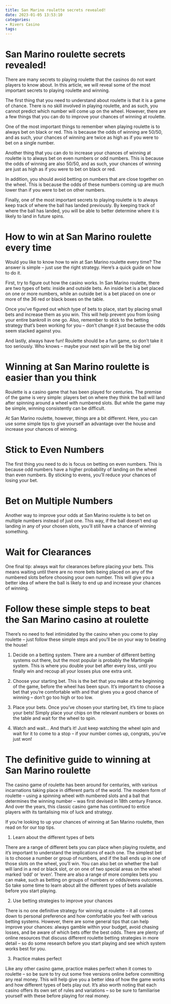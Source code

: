 ```yaml
---
title: San Marino roulette secrets revealed! 
date: 2023-01-05 13:53:10
categories:
- Rivers Casino
tags:
---
```



#  San Marino roulette secrets revealed! 

There are many secrets to playing roulette that the casinos do not want players to know about. In this article, we will reveal some of the most important secrets to playing roulette and winning. 

The first thing that you need to understand about roulette is that it is a game of chance. There is no skill involved in playing roulette, and as such, you cannot predict which number will come up on the wheel. However, there are a few things that you can do to improve your chances of winning at roulette. 

One of the most important things to remember when playing roulette is to always bet on black or red. This is because the odds of winning are 50/50, and as such, your chances of winning are twice as high as if you were to bet on a single number. 

Another thing that you can do to increase your chances of winning at roulette is to always bet on even numbers or odd numbers. This is because the odds of winning are also 50/50, and as such, your chances of winning are just as high as if you were to bet on black or red. 

In addition, you should avoid betting on numbers that are close together on the wheel. This is because the odds of these numbers coming up are much lower than if you were to bet on other numbers. 

Finally, one of the most important secrets to playing roulette is to always keep track of where the ball has landed previously. By keeping track of where the ball has landed, you will be able to better determine where it is likely to land in future spins.

#  How to win at San Marino roulette every time 

Would you like to know how to win at San Marino roulette every time? The answer is simple – just use the right strategy. Here’s a quick guide on how to do it.

First, try to figure out how the casino works. In San Marino roulette, there are two types of bets: inside and outside bets. An inside bet is a bet placed on one or more numbers, while an outside bet is a bet placed on one or more of the 36 red or black boxes on the table.

Once you’ve figured out which type of bets to place, start by placing small bets and increase them as you win. This will help prevent you from losing your entire bankroll in one go. Also, remember to stick to the betting strategy that’s been working for you – don’t change it just because the odds seem stacked against you.

And lastly, always have fun! Roulette should be a fun game, so don’t take it too seriously. Who knows – maybe your next spin will be the big one!

#  Winning at San Marino roulette is easier than you think 

Roulette is a casino game that has been played for centuries. The premise of the game is very simple: players bet on where they think the ball will land after spinning around a wheel with numbered slots. But while the game may be simple, winning consistently can be difficult.

At San Marino roulette, however, things are a bit different. Here, you can use some simple tips to give yourself an advantage over the house and increase your chances of winning.

# Stick to Even Numbers 
The first thing you need to do is focus on betting on even numbers. This is because odd numbers have a higher probability of landing on the wheel than even numbers. By sticking to evens, you’ll reduce your chances of losing your bet.

# Bet on Multiple Numbers 
Another way to improve your odds at San Marino roulette is to bet on multiple numbers instead of just one. This way, if the ball doesn’t end up landing in any of your chosen slots, you’ll still have a chance of winning something.

# Wait for Clearances 
One final tip: always wait for clearances before placing your bets. This means waiting until there are no more bets being placed on any of the numbered slots before choosing your own number. This will give you a better idea of where the ball is likely to end up and increase your chances of winning.

#  Follow these simple steps to beat the San Marino casino at roulette 

There’s no need to feel intimidated by the casino when you come to play roulette – just follow these simple steps and you’ll be on your way to beating the house!

1. Decide on a betting system. There are a number of different betting systems out there, but the most popular is probably the Martingale system. This is where you double your bet after every loss, until you finally win and recoup all your losses plus one extra unit.

2. Choose your starting bet. This is the bet that you make at the beginning of the game, before the wheel has been spun. It’s important to choose a bet that you’re comfortable with and that gives you a good chance of winning – don’t go too high or too low.

3. Place your bets. Once you’ve chosen your starting bet, it’s time to place your bets! Simply place your chips on the relevant numbers or boxes on the table and wait for the wheel to spin.

4. Watch and wait… And that’s it! Just keep watching the wheel spin and wait for it to come to a stop – if your number comes up, congrats, you’ve just won!

#  The definitive guide to winning at San Marino roulette

The casino game of roulette has been around for centuries, with various incarnations taking place in different parts of the world. The modern form of roulette – using a spinning wheel with numbered slots and a ball that determines the winning number – was first devised in 18th century France. And over the years, this classic casino game has continued to entice players with its tantalising mix of luck and strategy.

If you’re looking to up your chances of winning at San Marino roulette, then read on for our top tips.

1. Learn about the different types of bets

There are a range of different bets you can place when playing roulette, and it’s important to understand the implications of each one. The simplest bet is to choose a number or group of numbers, and if the ball ends up in one of those slots on the wheel, you’ll win. You can also bet on whether the ball will land in a red or black slot, or on one of two special areas on the wheel marked ‘odd’ or ‘even’. There are also a range of more complex bets you can make, such as betting on groups of numbers or odds/evens outcomes. So take some time to learn about all the different types of bets available before you start playing.

2. Use betting strategies to improve your chances

There is no one definitive strategy for winning at roulette – it all comes down to personal preference and how comfortable you feel with various betting systems. However, there are some general tips that can help improve your chances: always gamble within your budget, avoid chasing losses, and be aware of which bets offer the best odds. There are plenty of online resources that discuss different roulette betting strategies in more detail – so do some research before you start playing and see which system works best for you.

3. Practice makes perfect

Like any other casino game, practice makes perfect when it comes to roulette – so be sure to try out some free versions online before committing any real money. This will help give you a better idea of how the game works and how different types of bets play out. It’s also worth noting that each casino offers its own set of rules and variations – so be sure to familiarise yourself with these before playing for real money.